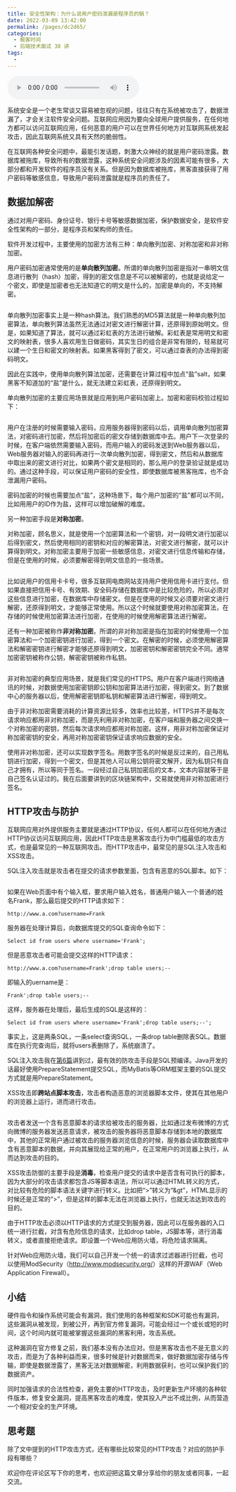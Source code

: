 ```yaml
---
title: 安全性架构：为什么说用户密码泄漏是程序员的锅？
date: 2022-03-09 13:42:00
permalink: /pages/dc2d65/
categories:
  - 极客时间
  - 后端技术面试 38 讲
tags:
  - 
---
```

<audio title="30.安全性架构：为什么说用户密码泄漏是程序员的锅？" src="https://static001.geekbang.org/resource/audio/27/71/27de8b139a5bbe71ac4f0d16f8be7571.mp3" controls="controls"></audio> 
<p>系统安全是一个老生常谈又容易被忽视的问题，往往只有在系统被攻击了，数据泄漏了，才会关注软件安全问题。互联网应用因为要向全球用户提供服务，在任何地方都可以访问互联网应用，任何恶意的用户可以在世界任何地方对互联网系统发起攻击，因此互联网系统又具有天然的脆弱性。</p><p>在互联网各种安全问题中，最能引发话题，刺激大众神经的就是用户密码泄露。数据库被拖库，导致所有的数据泄露，这种系统安全问题涉及的因素可能有很多，大部分都和开发软件的程序员没有关系。但是因为数据库被拖库，黑客直接获得了用户密码等敏感信息，导致用户密码泄露就是程序员的责任了。</p><h2>数据加解密</h2><p>通过对用户密码、身份证号、银行卡号等敏感数据加密，保护数据安全，是软件安全性架构的一部分，是程序员和架构师的责任。</p><p>软件开发过程中，主要使用的加密方法有三种：单向散列加密、对称加密和非对称加密。</p><p>用户密码加密通常使用的是<strong>单向散列加密</strong>。所谓的单向散列加密是指对一串明文信息进行散列（hash）加密，得到的密文信息是不可以被解密的，也就是说给定一个密文，即使是加密者也无法知道它的明文是什么的，加密是单向的，不支持解密。</p><p><img src="https://static001.geekbang.org/resource/image/b4/97/b4e74dde3cd348d8a62a78fffa8ee497.png" alt=""></p><p>单向散列加密事实上是一种hash算法。我们熟悉的MD5算法就是一种单向散列加密算法，单向散列算法虽然无法通过对密文进行解密计算，还原得到原始明文。但是，如果知道了算法，就可以通过彩虹表的方法进行破解。彩虹表是常用明文和密文的映射表，很多人喜欢用生日做密码，其实生日的组合是非常有限的，轻易就可以建一个生日和密文的映射表。如果黑客得到了密文，可以通过查表的办法得到密码明文。</p><!-- [[[read_end]]] --><p>因此在实践中，使用单向散列算法加密，还需要在计算过程中加点“盐”salt，如果黑客不知道加的“盐”是什么，就无法建立彩虹表，还原得到明文。</p><p>单向散列加密的主要应用场景就是应用到用户密码加密上。加密和密码校验过程如下：</p><p><img src="https://static001.geekbang.org/resource/image/8c/41/8ce17005cd840a10750f7b1337749a41.png" alt=""></p><p>用户在注册的时候需要输入密码，应用服务器得到密码以后，调用单向散列加密算法，对密码进行加密，然后将加密后的密文存储到数据库中去。用户下一次登录的时候，在客户端依然需要输入密码，而用户输入的密码发送到Web服务器以后，Web服务器对输入的密码再进行一次单向散列加密，得到密文，然后和从数据库中取出来的密文进行对比，如果两个密文是相同的，那么用户的登录验证就是成功的。通过这种手段，可以保证用户密码的安全性，即使数据库被黑客拖库，也不会泄漏用户密码。</p><p>密码加密的时候也需要加点“盐”，这种场景下，每个用户加密的“盐”都可以不同，比如用用户的ID作为盐，这样可以增加破解的难度。</p><p>另一种加密手段是<strong>对称加密</strong>。</p><p>对称加密，顾名思义，就是使用一个加密算法和一个密钥，对一段明文进行加密以后得到密文，然后使用相同的密钥和对应的解密算法，对密文进行解密，就可以计算得到明文。对称加密主要用于加密一些敏感信息，对密文进行信息传输和存储，但是在使用的时候，必须要解密得到明文信息的一些场景。</p><p><img src="https://static001.geekbang.org/resource/image/9b/fb/9b61baa73c8f71b8ecb00fd3462cf0fb.png" alt=""></p><p>比如说用户的信用卡卡号，很多互联网电商网站支持用户使用信用卡进行支付。但如果直接把信用卡号、有效期、安全码存储在数据库中是比较危险的，所以必须对这些信息进行加密，在数据库中存储密文。但是在使用的时候又必须要对密文进行解密，还原得到明文，才能够正常使用。所以这个时候就要使用对称加密算法，在存储的时候使用加密算法进行加密，在使用的时候使用解密算法进行解密。</p><p>还有一种加密被称作<strong>非对称加密</strong>。所谓的非对称加密是指在加密的时候使用一个加密算法和一个加密密钥进行加密，得到一个密文。在解密的时候，必须使用解密算法和解密密钥进行解密才能够还原得到明文，加密密钥和解密密钥完全不同。通常加密密钥被称作公钥，解密密钥被称作私钥。</p><p><img src="https://static001.geekbang.org/resource/image/2a/c2/2a323c6e26ea861194d9749222279ac2.png" alt=""></p><p>非对称加密的典型应用场景，就是我们常见的HTTPS。用户在客户端进行网络通讯的时候，对数据使用加密密钥即公钥和加密算法进行加密，得到密文。到了数据中心的服务器以后，使用解密密钥即私钥和解密算法进行解密，得到明文。</p><p>由于非对称加密需要消耗的计算资源比较多，效率也比较差，HTTPS并不是每次请求响应都用非对称加密，而是先利用非对称加密，在客户端和服务器之间交换一个对称加密的密钥，然后每次请求响应都用对称加密。这样，用非对称加密保证对称加密密钥的安全，再用对称加密密钥保证请求响应数据的安全。</p><p>使用非对称加密，还可以实现数字签名。用数字签名的时候是反过来的，自己用私钥进行加密，得到一个密文，但是其他人可以用公钥将密文解开，因为私钥只有自己才拥有，所以等同于签名。一段经过自己私钥加密后的文本，文本内容就等于是自己签名认证过的。我在后面要讲到的区块链架构中，交易就使用非对称加密进行签名。</p><h2>HTTP攻击与防护</h2><p>互联网应用对外提供服务主要就是通过HTTP协议，任何人都可以在任何地方通过HTTP协议访问互联网应用，因此HTTP攻击是黑客攻击行为中门槛最低的攻击方式，也是最常见的一种互联网攻击。而HTTP攻击中，最常见的是SQL注入攻击和XSS攻击。</p><p>SQL注入攻击就是攻击者在提交的请求参数里面，包含有恶意的SQL脚本。如下：</p><p><img src="https://static001.geekbang.org/resource/image/9a/05/9abecfd74cdd3a40588609462f38e205.png" alt=""></p><p>如果在Web页面中有个输入框，要求用户输入姓名，普通用户输入一个普通的姓名Frank，那么最后提交的HTTP请求如下：</p><pre><code>http://www.a.com?username=Frank
</code></pre><p>服务器在处理计算后，向数据库提交的SQL查询命令如下：</p><pre><code>Select id from users where username='Frank';
</code></pre><p>但是恶意攻击者可能会提交这样的HTTP请求：</p><pre><code>http://www.a.com?username=Frank';drop table users;--
</code></pre><p>即输入的uername是：</p><pre><code>Frank';drop table users;--
</code></pre><p>这样，服务器在处理后，最后生成的SQL是这样的：</p><pre><code>Select id from users where username='Frank';drop table users;--';
</code></pre><p>事实上，这是两条SQL，一条select查询SQL，一条drop table删除表SQL。数据库在执行完查询后，就将users表删除了，系统崩溃了。</p><p>SQL注入攻击我在<a href="https://time.geekbang.org/column/article/172000">第6篇</a>讲到过，最有效的防攻击手段是SQL预编译。Java开发的话最好使用PrepareStatement提交SQL，而MyBatis等ORM框架主要的SQL提交方式就是用PrepareStatement。</p><p>XSS攻击即<strong>跨站点脚本攻击</strong>，攻击者构造恶意的浏览器脚本文件，使其在其他用户的浏览器上运行，进而进行攻击。</p><p><img src="https://static001.geekbang.org/resource/image/f4/d5/f4e0b1efb1b9777c2b0f9eb77016f3d5.png" alt=""></p><p>攻击者发送一个含有恶意脚本的请求给被攻击的服务器，比如通过发布微博的方式向微博的服务器发送恶意请求，被攻击的服务器将恶意脚本存储到本地的数据库中，其他的正常用户通过被攻击的服务器浏览信息的时候，服务器会读取数据库中含有恶意脚本的数据，并向其展现给正常的用户，在正常用户的浏览器上执行，从而达到攻击的目的。</p><p>XSS攻击防御的主要手段是<strong>消毒</strong>，检查用户提交的请求中是否含有可执行的脚本，因为大部分的攻击请求都包含JS等脚本语法，所以可以通过HTML转义的方式，对比较有危险的脚本语法关键字进行转义。比如把“&gt;”转义为“&amp;gt”，HTML显示的时候还是正常的“&gt;”，但是这样的脚本无法在浏览器上执行，也就无法达到攻击的目的。</p><p>由于HTTP攻击必须以HTTP请求的方式提交到服务器，因此可以在服务器的入口统一进行拦截，对含有危险信息的请求，比如drop table，JS脚本等，进行消毒转义，或者直接拒绝请求。即设置一个Web应用防火墙，将危险请求隔离。</p><p>针对Web应用防火墙，我们可以自己开发一个统一的请求过滤器进行拦截，也可以使用ModSecurity（<a href="http://www.modsecurity.org/">http://www.modsecurity.org/</a>）这样的开源WAF（Web Application Firewall）。</p><h2>小结</h2><p>硬件指令和操作系统可能会有漏洞，我们使用的各种框架和SDK可能也有漏洞，这些漏洞从被发现，到被公开，再到官方修复漏洞，可能会经过一个或长或短的时间，这个时间内就可能被掌握这些漏洞的黑客利用，攻击系统。</p><p>这种漏洞在官方修复之前，我们基本没有办法应对。但是黑客攻击也不是无意义的攻击，而是为了各种利益而来，很多时候是针对数据而来，做好数据加密存储与传输，即使是数据泄露了，黑客无法对数据解密，利用数据获利，也可以保护我们的数据资产。</p><p>同时加强请求的合法性检查，避免主要的HTTP攻击，及时更新生产环境的各种软件版本，修复安全漏洞，提高黑客攻击的难度，使其投入产出不成比例，从而营造一个相对安全的生产环境。</p><h2>思考题</h2><p>除了文中提到的HTTP攻击方式，还有哪些比较常见的HTTP攻击？对应的防护手段有哪些？</p><p>欢迎你在评论区写下你的思考，也欢迎把这篇文章分享给你的朋友或者同事，一起交流。</p>